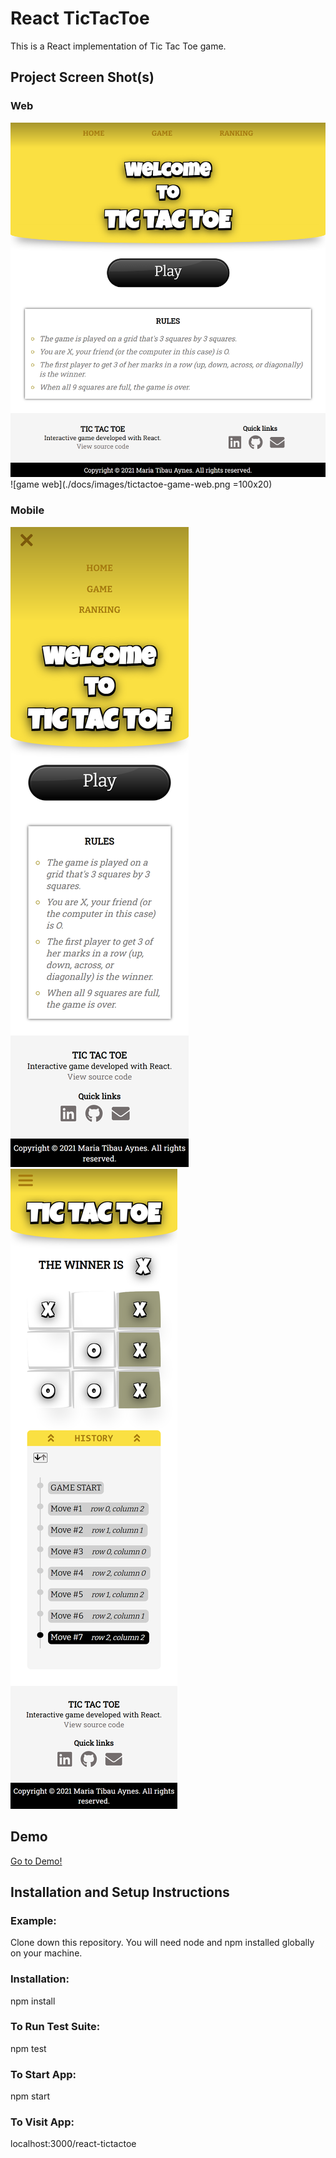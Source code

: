 # React TicTacToe

This is a React implementation of Tic Tac Toe game.

## Project Screen Shot(s)

### Web

![landing web](./docs/images/tictactoe-landing-web.png) ![game web](./docs/images/tictactoe-game-web.png =100x20)

### Mobile
![landing mobile](./docs/images/tictactoe-landing-mobile.png) ![game mobile](./docs/images/tictactoe-game-mobile.png)

## Demo 

[Go to Demo!](https://mery25.github.io/tictactoe/)

## Installation and Setup Instructions

### Example:
Clone down this repository. You will need node and npm installed globally on your machine.

### Installation:

npm install

### To Run Test Suite:

npm test

### To Start App:

npm start

### To Visit App:

localhost:3000/react-tictactoe
